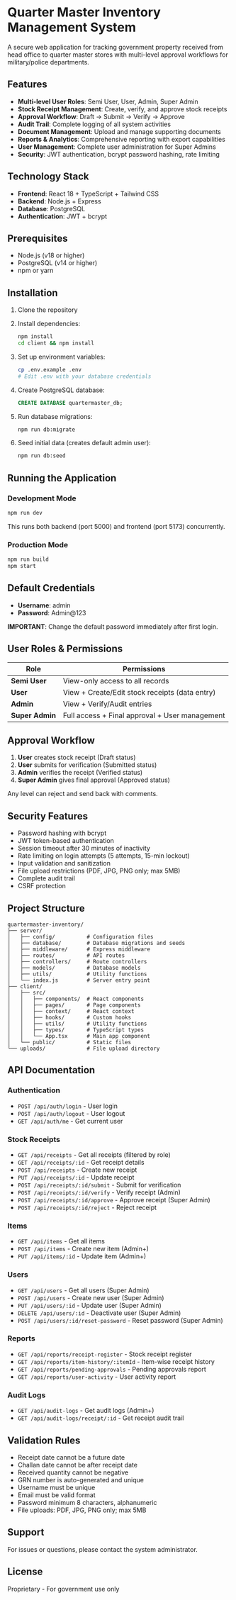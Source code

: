# Quarter Master Inventory Management System

A secure web application for tracking government property received from head office to quarter master stores with multi-level approval workflows for military/police departments.

## Features

- **Multi-level User Roles**: Semi User, User, Admin, Super Admin
- **Stock Receipt Management**: Create, verify, and approve stock receipts
- **Approval Workflow**: Draft → Submit → Verify → Approve
- **Audit Trail**: Complete logging of all system activities
- **Document Management**: Upload and manage supporting documents
- **Reports & Analytics**: Comprehensive reporting with export capabilities
- **User Management**: Complete user administration for Super Admins
- **Security**: JWT authentication, bcrypt password hashing, rate limiting

## Technology Stack

- **Frontend**: React 18 + TypeScript + Tailwind CSS
- **Backend**: Node.js + Express
- **Database**: PostgreSQL
- **Authentication**: JWT + bcrypt

## Prerequisites

- Node.js (v18 or higher)
- PostgreSQL (v14 or higher)
- npm or yarn

## Installation

1. Clone the repository
2. Install dependencies:
   ```bash
   npm install
   cd client && npm install
   ```

3. Set up environment variables:
   ```bash
   cp .env.example .env
   # Edit .env with your database credentials
   ```

4. Create PostgreSQL database:
   ```sql
   CREATE DATABASE quartermaster_db;
   ```

5. Run database migrations:
   ```bash
   npm run db:migrate
   ```

6. Seed initial data (creates default admin user):
   ```bash
   npm run db:seed
   ```

## Running the Application

### Development Mode
```bash
npm run dev
```
This runs both backend (port 5000) and frontend (port 5173) concurrently.

### Production Mode
```bash
npm run build
npm start
```

## Default Credentials

- **Username**: admin
- **Password**: Admin@123

**IMPORTANT**: Change the default password immediately after first login.

## User Roles & Permissions

| Role | Permissions |
|------|-------------|
| **Semi User** | View-only access to all records |
| **User** | View + Create/Edit stock receipts (data entry) |
| **Admin** | View + Verify/Audit entries |
| **Super Admin** | Full access + Final approval + User management |

## Approval Workflow

1. **User** creates stock receipt (Draft status)
2. **User** submits for verification (Submitted status)
3. **Admin** verifies the receipt (Verified status)
4. **Super Admin** gives final approval (Approved status)

Any level can reject and send back with comments.

## Security Features

- Password hashing with bcrypt
- JWT token-based authentication
- Session timeout after 30 minutes of inactivity
- Rate limiting on login attempts (5 attempts, 15-min lockout)
- Input validation and sanitization
- File upload restrictions (PDF, JPG, PNG only; max 5MB)
- Complete audit trail
- CSRF protection

## Project Structure

```
quartermaster-inventory/
├── server/
│   ├── config/          # Configuration files
│   ├── database/        # Database migrations and seeds
│   ├── middleware/      # Express middleware
│   ├── routes/          # API routes
│   ├── controllers/     # Route controllers
│   ├── models/          # Database models
│   ├── utils/           # Utility functions
│   └── index.js         # Server entry point
├── client/
│   ├── src/
│   │   ├── components/  # React components
│   │   ├── pages/       # Page components
│   │   ├── context/     # React context
│   │   ├── hooks/       # Custom hooks
│   │   ├── utils/       # Utility functions
│   │   ├── types/       # TypeScript types
│   │   └── App.tsx      # Main app component
│   └── public/          # Static files
└── uploads/             # File upload directory

```

## API Documentation

### Authentication
- `POST /api/auth/login` - User login
- `POST /api/auth/logout` - User logout
- `GET /api/auth/me` - Get current user

### Stock Receipts
- `GET /api/receipts` - Get all receipts (filtered by role)
- `GET /api/receipts/:id` - Get receipt details
- `POST /api/receipts` - Create new receipt
- `PUT /api/receipts/:id` - Update receipt
- `POST /api/receipts/:id/submit` - Submit for verification
- `POST /api/receipts/:id/verify` - Verify receipt (Admin)
- `POST /api/receipts/:id/approve` - Approve receipt (Super Admin)
- `POST /api/receipts/:id/reject` - Reject receipt

### Items
- `GET /api/items` - Get all items
- `POST /api/items` - Create new item (Admin+)
- `PUT /api/items/:id` - Update item (Admin+)

### Users
- `GET /api/users` - Get all users (Super Admin)
- `POST /api/users` - Create new user (Super Admin)
- `PUT /api/users/:id` - Update user (Super Admin)
- `DELETE /api/users/:id` - Deactivate user (Super Admin)
- `POST /api/users/:id/reset-password` - Reset password (Super Admin)

### Reports
- `GET /api/reports/receipt-register` - Stock receipt register
- `GET /api/reports/item-history/:itemId` - Item-wise receipt history
- `GET /api/reports/pending-approvals` - Pending approvals report
- `GET /api/reports/user-activity` - User activity report

### Audit Logs
- `GET /api/audit-logs` - Get audit logs (Admin+)
- `GET /api/audit-logs/receipt/:id` - Get receipt audit trail

## Validation Rules

- Receipt date cannot be a future date
- Challan date cannot be after receipt date
- Received quantity cannot be negative
- GRN number is auto-generated and unique
- Username must be unique
- Email must be valid format
- Password minimum 8 characters, alphanumeric
- File uploads: PDF, JPG, PNG only; max 5MB

## Support

For issues or questions, please contact the system administrator.

## License

Proprietary - For government use only
